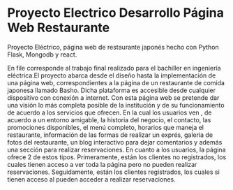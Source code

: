 # Proyecto Electrico Desarrollo Página Web Restaurante

Proyecto Eléctrico, página web de restaurante japonés hecho con Python Flask, Mongodb y react.


En file corresponde al trabajo final realizado para el bachiller en ingeniería eléctrica.El proyecto abarca desde el diseño hasta la implementación de una página web, correspondientes a la página de un restaurante de comida japonesa llamado Basho. Dicha plataforma es accesible desde cualquier dispositivo con conexión a internet. Con esta página web se pretende dar una visión lo más completa posible de la institución y de su funcionamiento de acuerdo a los servicios que ofrecen. En la cual los usuarios ven , de acuerdo a un entorno amigable, la historia del negocio, el contacto, las promociones disponibles, el menú completo, horarios que maneja el restaurante, información de las formas de realizar un exprés, galería de fotos del restaurante, un blog interactivo para dejar comentarios y además una sección para realizar reservaciones.
En cuanto a los usuarios, la página ofrece 2 de estos tipos. Primeramente, están los clientes no registrados, los cuales tienen acceso a ver toda la página pero no pueden realizar reservaciones. Seguidamente, están los clientes registrados, los cuales si tienen acceso al pueden acceder a realizar reservaciones.
